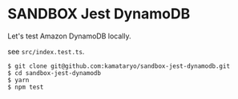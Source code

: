 # SANDBOX Jest DynamoDB

Let's test Amazon DynamoDB locally.

see `src/index.test.ts`.

```shell
$ git clone git@github.com:kamataryo/sandbox-jest-dynamodb.git
$ cd sandbox-jest-dynamodb
$ yarn
$ npm test
```
